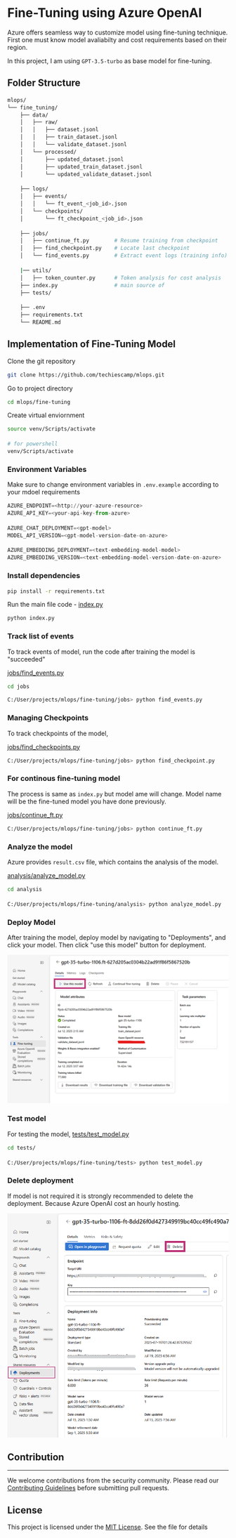 # Fine-Tuning using Azure OpenAI

Azure offers seamless way to customize model using fine-tuning technique. First one must know model avaliabilty and cost requirements based on their region.

In this project, I am using `GPT-3.5-turbo` as base model for fine-tuning.

## Folder Structure

```bash
mlops/
└── fine_tuning/
    ├── data/
    │   ├── raw/
    │   │   ├── dataset.jsonl
    │   │   ├── train_dataset.jsonl
    │   │   └── validate_dataset.jsonl
    │   └── processed/
    │       ├── updated_dataset.jsonl
    │       ├── updated_train_dataset.jsonl
    │       └── updated_validate_dataset.jsonl

    ├── logs/
    │   ├── events/
    │   │   └── ft_event_<job_id>.json
    │   └── checkpoints/
    │       └── ft_checkpoint_<job_id>.json

    ├── jobs/
    │   ├── continue_ft.py        # Resume training from checkpoint
    │   ├── find_checkpoint.py    # Locate last checkpoint
    │   └── find_events.py        # Extract event logs (training info)

    |── utils/
    │   ├── token_counter.py      # Token analysis for cost analysis
    ├── index.py                  # main source of 
    ├── tests/

    ├── .env
    ├── requirements.txt
    └── README.md

```

## Implementation of Fine-Tuning Model

Clone the git repository

```bash
git clone https://github.com/techiescamp/mlops.git
```

Go to project directory

```bash
cd mlops/fine-tuning
```

Create virtual enviornment

```bash
source venv/Scripts/activate

# for powershell
venv/Scripts/activate
```

### Environment Variables

Make sure to change environment variables in `.env.example` according to your mdoel requirements

```python
AZURE_ENDPOINT=<http://your-azure-resource>
AZURE_API_KEY=<your-api-key-from-azure>

AZURE_CHAT_DEPLOYMENT=<gpt-model>
MODEL_API_VERSION=<gpt-model-version-date-on-azure>

AZURE_EMBEDDING_DEPLOYMENT=<text-embedding-model-model>
AZURE_EMBEDDING_VERSION=<text-embedding-model-version-date-on-azure>
```

### Install dependencies

```bash
pip install -r requirements.txt
```

Run the main file code - [index.py](./index.py)

```bash
python index.py
```

### Track list of events

To track events of model, run the code after training the model is "succeeded"

[jobs/find_events.py](./jobs/find_events.py)

```bash
cd jobs
```

```bash
C:/User/projects/mlops/fine-tuning/jobs> python find_events.py
```

### Managing Checkpoints

To track checkpoints of the model,

[jobs/find_checkpoints.py](./jobs/find_checkpoint.py)

```bash
C:/User/projects/mlops/fine-tuning/jobs> python find_checkpoint.py
```

### For continous fine-tuning model

The process is same as `index.py` but model ame will change. Model name will be the fine-tuned model you have done previously.

[jobs/continue_ft.py](./jobs/continue_ft.py)

```bash
C:/User/projects/mlops/fine-tuning/jobs> python continue_ft.py
```

### Analyze the model

Azure provides `result.csv` file, which contains the analysis of the model.

[analysis/analyze_model.py](./analysis/analyze_model.py)

```bash
cd analysis

C:/User/projects/mlops/fine-tuning/analysis> python analyze_model.py
```

### Deploy Model

After training the model, deploy model by navigating to "Deployments", and click your model. Then click "use this model" button for deployment.

![deploy_model](./assets/deploy-1.png)

### Test model

For testing the model, [tests/test_model.py](./tests/test_model.py)

```bash
cd tests/

C:/User/projects/mlops/fine-tuning/tests> python test_model.py
```

### Delete deployment

If model is not required it is strongly recommended to delete the deployment. Because Azure OpenAI cost an hourly hosting.

![delete_deployment](./assets/delete-model.png)

## Contribution
-----
We welcome contributions from the security community. Please read our [Contributing Guidelines](../CONTRIBUTION.md) before submitting pull requests.


## License
This project is licensed under the [MIT License](../LICENCE). See the  file for details


